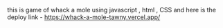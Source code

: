 this is game of whack a mole using javascript , html , CSS
and here is the deploy link - https://whack-a-mole-tawny.vercel.app/

